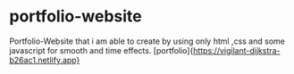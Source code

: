 # portfolio-website
Portfolio-Website that i am able to create by using only html ,css and some javascript for smooth and time effects.
[portfolio]{https://vigilant-dijkstra-b26ac1.netlify.app}
